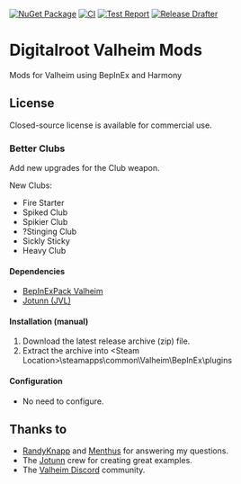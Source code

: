 [![NuGet Package](https://github.com/Digitalroot-Valheim/Digitalroot.Valheim.BetterClubs/actions/workflows/publish.yml/badge.svg)](https://github.com/Digitalroot-Valheim/Digitalroot.Valheim.BetterClubs/actions/workflows/publish.yml)
[![CI](https://github.com/Digitalroot-Valheim/Digitalroot.Valheim.BetterClubs/actions/workflows/ci.yml/badge.svg)](https://github.com/Digitalroot-Valheim/Digitalroot.Valheim.BetterClubs/actions/workflows/ci.yml)
[![Test Report](https://github.com/Digitalroot-Valheim/Digitalroot.Valheim.BetterClubs/actions/workflows/test-report.yml/badge.svg)](https://github.com/Digitalroot-Valheim/Digitalroot.Valheim.BetterClubs/actions/workflows/test-report.yml)
[![Release Drafter](https://github.com/Digitalroot-Valheim/Digitalroot.Valheim.BetterClubs/actions/workflows/drafter.yml/badge.svg)](https://github.com/Digitalroot-Valheim/Digitalroot.Valheim.BetterClubs/actions/workflows/drafter.yml)

# Digitalroot Valheim Mods
Mods for Valheim using BepInEx and Harmony

## License
Closed-source license is available for commercial use.

### Better Clubs
Add new upgrades for the Club weapon. 

New Clubs:
- Fire Starter
- Spiked Club
- Spikier Club
- ?Stinging Club
- Sickly Sticky
- Heavy Club

#### Dependencies
- <a href="https://valheim.thunderstore.io/package/denikson/BepInExPack_Valheim/"  target="_blank">BepInExPack Valheim</a>
- <a href="https://github.com/Valheim-Modding/Jotunn" target="_blank">Jotunn (JVL)</a>

#### Installation (manual)
1. Download the latest release archive (zip) file.
1. Extract the archive into &lt;Steam Location&gt;\steamapps\common\Valheim\BepInEx\plugins

#### Configuration 
- No need to configure.

## Thanks to 
- <a href="https://github.com/RandyKnapp" target="_blank">RandyKnapp</a> and <a href="https://github.com/Menthus123" target="_blank">Menthus</a> for answering my questions.
- The <a href="https://github.com/Valheim-Modding/Jotunn" target="_blank">Jotunn</a> crew for creating great examples.
- The <a href="https://discord.gg/GUEBuCuAMz" target="_blank">Valheim Discord</a> community. 
